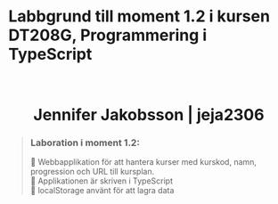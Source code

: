 # Labbgrund till moment 1.2 i kursen DT208G, Programmering i TypeScript
<br>
<h1 align="center">
  Jennifer Jakobsson | jeja2306
</h1>

>### Laboration i moment 1.2:
>
>:radio_button: Webbapplikation för att hantera kurser med kurskod, namn, progression och URL till kursplan.
><br>
>:radio_button: Applikationen är skriven i TypeScript
><br>
>:radio_button: localStorage använt för att lagra data